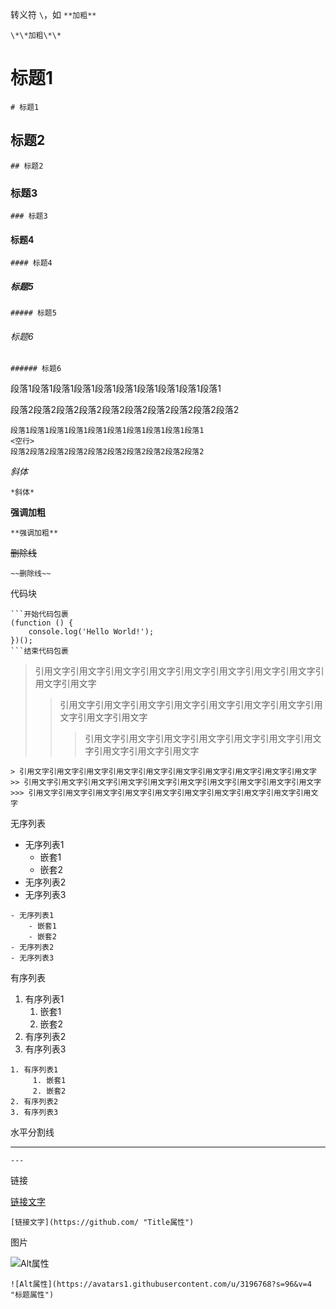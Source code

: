 转义符 `\`，如 `**加粗**`
```
\*\*加粗\*\*
````

# 标题1
```
# 标题1
```

## 标题2
```
## 标题2
```

### 标题3
```
### 标题3
```

#### 标题4
```
#### 标题4
```

##### 标题5
```
##### 标题5
```

###### 标题6
```
###### 标题6
```

段落1段落1段落1段落1段落1段落1段落1段落1段落1段落1

段落2段落2段落2段落2段落2段落2段落2段落2段落2段落2
```
段落1段落1段落1段落1段落1段落1段落1段落1段落1段落1
<空行>
段落2段落2段落2段落2段落2段落2段落2段落2段落2段落2
```

*斜体*
```
*斜体*
```

**强调加粗**
```
**强调加粗**
```

~~删除线~~
```
~~删除线~~
```

代码块
```
```开始代码包裹
(function () {
    console.log('Hello World!');
})();
```结束代码包裹
```

> 引用文字引用文字引用文字引用文字引用文字引用文字引用文字引用文字引用文字引用文字
>> 引用文字引用文字引用文字引用文字引用文字引用文字引用文字引用文字引用文字引用文字
>>> 引用文字引用文字引用文字引用文字引用文字引用文字引用文字引用文字引用文字引用文字

```
> 引用文字引用文字引用文字引用文字引用文字引用文字引用文字引用文字引用文字引用文字
>> 引用文字引用文字引用文字引用文字引用文字引用文字引用文字引用文字引用文字引用文字
>>> 引用文字引用文字引用文字引用文字引用文字引用文字引用文字引用文字引用文字引用文字
```

无序列表

- 无序列表1
    - 嵌套1
    - 嵌套2
- 无序列表2
- 无序列表3
```
- 无序列表1
    - 嵌套1
    - 嵌套2
- 无序列表2
- 无序列表3
```

有序列表

1. 有序列表1
     1. 嵌套1
     2. 嵌套2
2. 有序列表2
3. 有序列表3
```
1. 有序列表1
     1. 嵌套1
     2. 嵌套2
2. 有序列表2
3. 有序列表3
```

水平分割线

---
```
---
```

链接

[链接文字](https://github.com/ "Title属性")
```
[链接文字](https://github.com/ "Title属性")
```

图片

![Alt属性](https://avatars1.githubusercontent.com/u/3196768?s=96&v=4 "标题属性")
```
![Alt属性](https://avatars1.githubusercontent.com/u/3196768?s=96&v=4 "标题属性")
```
